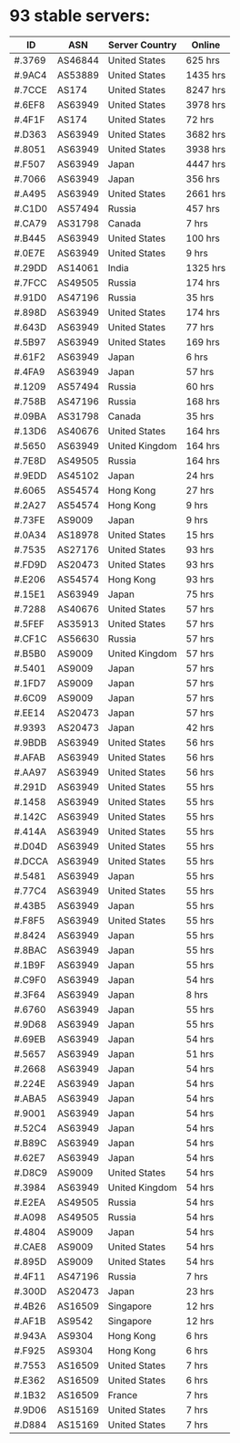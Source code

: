 # 93 stable servers:

| ID | ASN | Server Country | Online |
| ------ | ------ | ------ | ------ |
| #.3769 | AS46844 | United States | 625 hrs |
| #.9AC4 | AS53889 | United States | 1435 hrs |
| #.7CCE | AS174 | United States | 8247 hrs |
| #.6EF8 | AS63949 | United States | 3978 hrs |
| #.4F1F | AS174 | United States | 72 hrs |
| #.D363 | AS63949 | United States | 3682 hrs |
| #.8051 | AS63949 | United States | 3938 hrs |
| #.F507 | AS63949 | Japan | 4447 hrs |
| #.7066 | AS63949 | Japan | 356 hrs |
| #.A495 | AS63949 | United States | 2661 hrs |
| #.C1D0 | AS57494 | Russia | 457 hrs |
| #.CA79 | AS31798 | Canada | 7 hrs |
| #.B445 | AS63949 | United States | 100 hrs |
| #.0E7E | AS63949 | United States | 9 hrs |
| #.29DD | AS14061 | India | 1325 hrs |
| #.7FCC | AS49505 | Russia | 174 hrs |
| #.91D0 | AS47196 | Russia | 35 hrs |
| #.898D | AS63949 | United States | 174 hrs |
| #.643D | AS63949 | United States | 77 hrs |
| #.5B97 | AS63949 | United States | 169 hrs |
| #.61F2 | AS63949 | Japan | 6 hrs |
| #.4FA9 | AS63949 | Japan | 57 hrs |
| #.1209 | AS57494 | Russia | 60 hrs |
| #.758B | AS47196 | Russia | 168 hrs |
| #.09BA | AS31798 | Canada | 35 hrs |
| #.13D6 | AS40676 | United States | 164 hrs |
| #.5650 | AS63949 | United Kingdom | 164 hrs |
| #.7E8D | AS49505 | Russia | 164 hrs |
| #.9EDD | AS45102 | Japan | 24 hrs |
| #.6065 | AS54574 | Hong Kong | 27 hrs |
| #.2A27 | AS54574 | Hong Kong | 9 hrs |
| #.73FE | AS9009 | Japan | 9 hrs |
| #.0A34 | AS18978 | United States | 15 hrs |
| #.7535 | AS27176 | United States | 93 hrs |
| #.FD9D | AS20473 | United States | 93 hrs |
| #.E206 | AS54574 | Hong Kong | 93 hrs |
| #.15E1 | AS63949 | Japan | 75 hrs |
| #.7288 | AS40676 | United States | 57 hrs |
| #.5FEF | AS35913 | United States | 57 hrs |
| #.CF1C | AS56630 | Russia | 57 hrs |
| #.B5B0 | AS9009 | United Kingdom | 57 hrs |
| #.5401 | AS9009 | Japan | 57 hrs |
| #.1FD7 | AS9009 | Japan | 57 hrs |
| #.6C09 | AS9009 | Japan | 57 hrs |
| #.EE14 | AS20473 | Japan | 57 hrs |
| #.9393 | AS20473 | Japan | 42 hrs |
| #.9BDB | AS63949 | United States | 56 hrs |
| #.AFAB | AS63949 | United States | 56 hrs |
| #.AA97 | AS63949 | United States | 56 hrs |
| #.291D | AS63949 | United States | 55 hrs |
| #.1458 | AS63949 | United States | 55 hrs |
| #.142C | AS63949 | United States | 55 hrs |
| #.414A | AS63949 | United States | 55 hrs |
| #.D04D | AS63949 | United States | 55 hrs |
| #.DCCA | AS63949 | United States | 55 hrs |
| #.5481 | AS63949 | Japan | 55 hrs |
| #.77C4 | AS63949 | United States | 55 hrs |
| #.43B5 | AS63949 | Japan | 55 hrs |
| #.F8F5 | AS63949 | United States | 55 hrs |
| #.8424 | AS63949 | Japan | 55 hrs |
| #.8BAC | AS63949 | Japan | 55 hrs |
| #.1B9F | AS63949 | Japan | 55 hrs |
| #.C9F0 | AS63949 | Japan | 54 hrs |
| #.3F64 | AS63949 | Japan | 8 hrs |
| #.6760 | AS63949 | Japan | 55 hrs |
| #.9D68 | AS63949 | Japan | 55 hrs |
| #.69EB | AS63949 | Japan | 54 hrs |
| #.5657 | AS63949 | Japan | 51 hrs |
| #.2668 | AS63949 | Japan | 54 hrs |
| #.224E | AS63949 | Japan | 54 hrs |
| #.ABA5 | AS63949 | Japan | 54 hrs |
| #.9001 | AS63949 | Japan | 54 hrs |
| #.52C4 | AS63949 | Japan | 54 hrs |
| #.B89C | AS63949 | Japan | 54 hrs |
| #.62E7 | AS63949 | Japan | 54 hrs |
| #.D8C9 | AS9009 | United States | 54 hrs |
| #.3984 | AS63949 | United Kingdom | 54 hrs |
| #.E2EA | AS49505 | Russia | 54 hrs |
| #.A098 | AS49505 | Russia | 54 hrs |
| #.4804 | AS9009 | Japan | 54 hrs |
| #.CAE8 | AS9009 | United States | 54 hrs |
| #.895D | AS9009 | United States | 54 hrs |
| #.4F11 | AS47196 | Russia | 7 hrs |
| #.300D | AS20473 | Japan | 23 hrs |
| #.4B26 | AS16509 | Singapore | 12 hrs |
| #.AF1B | AS9542 | Singapore | 12 hrs |
| #.943A | AS9304 | Hong Kong | 6 hrs |
| #.F925 | AS9304 | Hong Kong | 6 hrs |
| #.7553 | AS16509 | United States | 7 hrs |
| #.E362 | AS16509 | United States | 6 hrs |
| #.1B32 | AS16509 | France | 7 hrs |
| #.9D06 | AS15169 | United States | 7 hrs |
| #.D884 | AS15169 | United States | 7 hrs |

